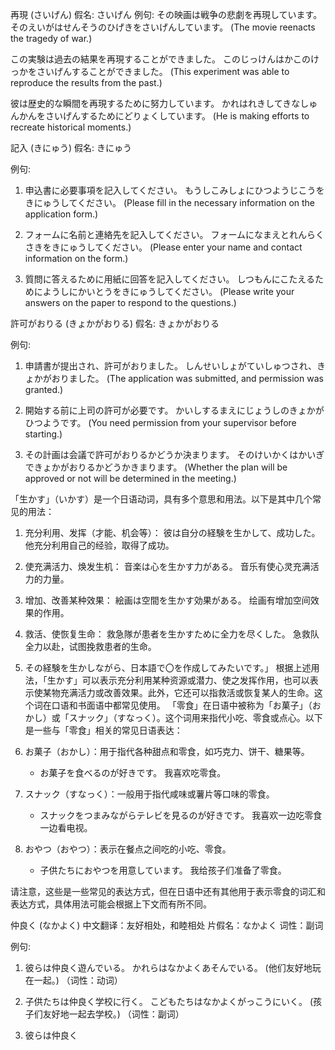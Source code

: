 再現 (さいげん)
假名: さいげん
例句:
その映画は戦争の悲劇を再現しています。
そのえいがはせんそうのひげきをさいげんしています。
(The movie reenacts the tragedy of war.)

この実験は過去の結果を再現することができました。
このじっけんはかこのけっかをさいげんすることができました。
(This experiment was able to reproduce the results from the past.)

彼は歴史的な瞬間を再現するために努力しています。
かれはれきしてきなしゅんかんをさいげんするためにどりょくしています。
(He is making efforts to recreate historical moments.)

記入 (きにゅう)
假名: きにゅう

例句:
1. 申込書に必要事項を記入してください。
   もうしこみしょにひつようじこうをきにゅうしてください。
   (Please fill in the necessary information on the application form.)

2. フォームに名前と連絡先を記入してください。
   フォームになまえとれんらくさきをきにゅうしてください。
   (Please enter your name and contact information on the form.)

3. 質問に答えるために用紙に回答を記入してください。
   しつもんにこたえるためにようしにかいとうをきにゅうしてください。
   (Please write your answers on the paper to respond to the questions.)

許可がおりる (きょかがおりる)
假名: きょかがおりる

例句:
1. 申請書が提出され、許可がおりました。
   しんせいしょがていしゅつされ、きょかがおりました。
   (The application was submitted, and permission was granted.)

2. 開始する前に上司の許可が必要です。
   かいしするまえにじょうしのきょかがひつようです。
   (You need permission from your supervisor before starting.)

3. その計画は会議で許可がおりるかどうか決まります。
   そのけいかくはかいぎできょかがおりるかどうかきまります。
   (Whether the plan will be approved or not will be determined in the meeting.)

「生かす」（いかす）是一个日语动词，具有多个意思和用法。以下是其中几个常见的用法：

   1. 充分利用、发挥（才能、机会等）：
   彼は自分の経験を生かして、成功した。
   他充分利用自己的经验，取得了成功。

   2. 使充满活力、焕发生机：
      音楽は心を生かす力がある。
      音乐有使心灵充满活力的力量。

   3. 增加、改善某种效果：
      絵画は空間を生かす効果がある。
      绘画有增加空间效果的作用。

   4. 救活、使恢复生命：
      救急隊が患者を生かすために全力を尽くした。
      急救队全力以赴，试图挽救患者的生命。
   5. その経験を生かしながら、日本語で〇を作成してみたいです。」
根据上述用法，「生かす」可以表示充分利用某种资源或潜力、使之发挥作用，也可以表示使某物充满活力或改善效果。此外，它还可以指救活或恢复某人的生命。这个词在口语和书面语中都常见使用。
      「零食」在日语中被称为「お菓子」（おかし）或「スナック」（すなっく）。这个词用来指代小吃、零食或点心。以下是一些与「零食」相关的常见日语表达：

1. お菓子（おかし）：用于指代各种甜点和零食，如巧克力、饼干、糖果等。
    - お菓子を食べるのが好きです。
      我喜欢吃零食。

2. スナック（すなっく）：一般用于指代咸味或薯片等口味的零食。
    - スナックをつまみながらテレビを見るのが好きです。
      我喜欢一边吃零食一边看电视。

3. おやつ（おやつ）：表示在餐点之间吃的小吃、零食。
    - 子供たちにおやつを用意しています。
      我给孩子们准备了零食。

请注意，这些是一些常见的表达方式，但在日语中还有其他用于表示零食的词汇和表达方式，具体用法可能会根据上下文而有所不同。


仲良く (なかよく)
中文翻译：友好相处，和睦相处
片假名：なかよく
词性：副词

例句:
1. 彼らは仲良く遊んでいる。
   かれらはなかよくあそんでいる。
   (他们友好地玩在一起。)
   （词性：动词）

2. 子供たちは仲良く学校に行く。
   こどもたちはなかよくがっこうにいく。
   (孩子们友好地一起去学校。)
   （词性：副词）

3. 彼らは仲良く